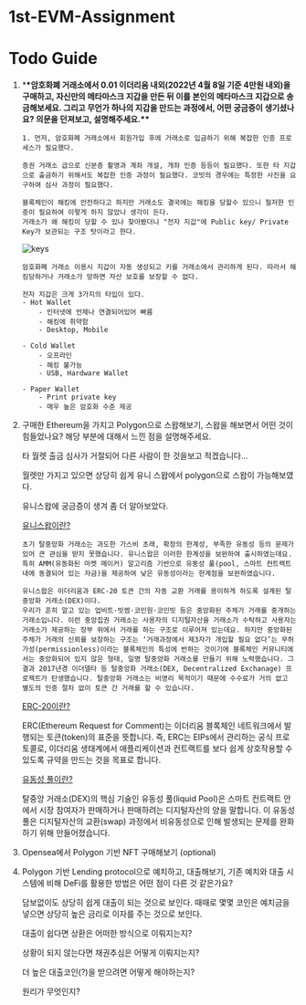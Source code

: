 # 1st-EVM-Assignment

# Todo Guide

1.  \***\*암호화폐 거래소에서 0.01 이더리움 내외(2022년 4월 8일 기준 4만원 내외)을 구매하고, 자신만의 메타마스크 지갑을 만든 뒤 이를 본인의 메타마스크 지갑으로 송금해보세요. 그리고 무언가 하나의 지갑을 만드는 과정에서, 어떤 궁금증이 생기셨나요? 의문을 던져보고, 설명해주세요.\*\***

        1. 먼저, 암호화폐 거래소에서 회원가입 후에 거래소로 입금하기 위해 복잡한 인증 프로세스가 필요했다.

        증권 거래소 급으로 신분증 촬영과 계좌 개설, 개좌 인증 등등이 필요했다. 또한 타 지갑으로 출금하기 위해서도 복잡한 인증 과정이 필요했다. 코빗의 경우에는 특정한 사진을 요구하여 심사 과정이 필요했다.

        블록체인이 해킹에 안전하다고 하지만 거래소도 결국에는 해킹을 당할수 있으니 철저한 인증이 필요하여 이렇게 하지 않았나 생각이 든다.
        거래소가 왜 해킹이 당할 수 있나 찾아봤더니 "전자 지갑"에 Public key/ Private Key가 보관되는 구조 탓이라고 한다.

    ![keys](https://user-images.githubusercontent.com/25196026/179971283-4f3826f2-c73a-41b4-8f67-ca5a0d074d84.PNG)

        암호화폐 거래소 이용시 지갑이 자동 생성되고 키를 거래소에서 관리하게 된다. 따라서 해킹당하거나 거래소가 망하면 자산 보호를 보장할 수 없다.

        전자 지갑은 크게 3가지의 타입이 있다.
        - Hot Wallet
            - 인터넷에 언제나 연결되어있어 빠름
            - 해킹에 취약함
            - Desktop, Mobile

        - Cold Wallet
            - 오프라인
            - 해킹 불가능
            - USB, Hardware Wallet

        - Paper Wallet
            - Print private key
            - 매우 높은 암호화 수준 제공

2.  구매한 Ethereum을 가지고 Polygon으로 스왑해보기, 스왑을 해보면서 어떤 것이 힘들었나요? 해당 부분에 대해서 느낀 점을 설명해주세요.

    타 월렛 출금 심사가 거절되어 다른 사람이 한 것을보고 적겠습니다...

    월렛만 가지고 있으면 상당히 쉽게 유니 스왑에서 polygon으로 스왑이 가능해보였다.

    유니스왑에 궁금증이 생겨 좀 더 알아보았다.

    [유니스왑이란?](https://m.upbitcare.com/academy/education/blockchain/49)

    ```
    초기 탈중앙화 거래소는 과도한 가스비 초래, 확장의 한계성, 부족한 유동성 등의 문제가 있어 큰 관심을 받지 못했습니다. 유니스왑은 이러한 한계성을 보완하여 출시하였는데요. 특히 AMM(유동화된 마켓 메이커) 알고리즘 기반으로 유동성 풀(pool, 스마트 컨트랙트 내에 동결되어 있는 자금)을 제공하여 낮은 유동성이라는 한계점을 보완하였습니다.

    유니스왑은 이더리움과 ERC-20 토큰 간의 자동 교환 거래를 용이하게 하도록 설계된 탈중앙화 거래소(DEX)이다.
    우리가 흔히 알고 있는 업비트·빗썸·코인원·코인빗 등은 중앙화된 주체가 거래를 중개하는 거래소입니다. 이런 중앙집권 거래소는 사용자의 디지털자산을 거래소가 수탁하고 사용자는 거래소가 제공하는 장부 위에서 거래를 하는 구조로 이루어져 있는데요. 하지만 중앙화된 주체가 거래의 신뢰를 보장하는 구조는 ‘거래과정에서 제3자가 개입할 필요 없다’는 무허가성(permissionless)이라는 블록체인의 특성에 반하는 것이기에 블록체인 커뮤니티에서는 중앙화되어 있지 않은 형태, 일명 탈중앙화 거래소를 만들기 위해 노력했습니다. 그 결과 2017년경 이더델타 등 탈중앙화 거래소(DEX, Decentralized Exchanage) 프로젝트가 탄생했습니다. 탈중앙화 거래소는 비영리 목적이기 때문에 수수료가 거의 없고 별도의 인증 절차 없이 토큰 간 거래를 할 수 있습니다.

    ```

    [ERC-20이란?](https://upbitcare.com/academy/education/blockchain/40)

    ERC(Ethereum Request for Comment)는 이더리움 블록체인 네트워크에서 발행되는 토큰(token)의 표준을 뜻합니다. 즉, ERC는 EIPs에서 관리하는 공식 프로토콜로, 이더리움 생태계에서 애플리케이션과 컨트랙트를 보다 쉽게 상호작용할 수 있도록 규약을 만드는 것을 목표로 합니다.

    [유동성 풀이란?](https://m.upbitcare.com/academy/education/blockchain/51)

    탈중앙 거래소(DEX)의 핵심 기술인 유동성 풀(liquid Pool)은 스마트 컨트랙트 안에서 시장 참여자가 판매하거나 판매하려는 디지털자산의 양을 말합니다. 이 유동성 풀은 디지털자산의 교환(swap) 과정에서 비유동성으로 인해 발생되는 문제를 완화하기 위해 만들어졌습니다.

3.  Opensea에서 Polygon 기반 NFT 구매해보기 (optional)
4.  Polygon 기반 Lending protocol으로 예치하고, 대출해보기, 기존 예치와 대출 시스템에 비해 DeFi를 활용한 방법은 어떤 점이 다른 것 같은가요?

    담보없이도 상당히 쉽게 대출이 되는 것으로 보인다. 때때로 몇몇 코인은 예치금을 넣으면 상당히 높은 금리로 이자를 주는 것으로 보인다.

    대출이 쉽다면 상환은 어떠한 방식으로 이뤄지는지?

    상황이 되지 않는다면 채권추심은 어떻게 이뤄지는지?

    더 높은 대출코인(?)을 받으려면 어떻게 해야하는지?

    원리가 무엇인지?
